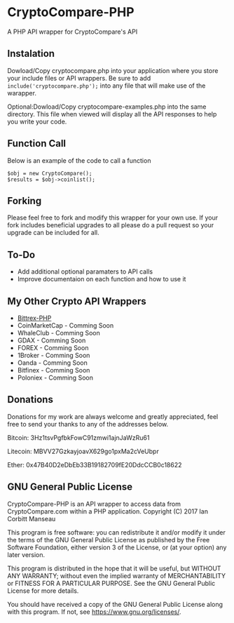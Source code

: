 # CryptoCompare-PHP
A PHP API wrapper for CryptoCompare's API

## Instalation
Dowload/Copy cryptocompare.php into your application where you store your include files or API wrappers. Be sure to add `include('cryptocompare.php');` into any file that will make use of the warapper.

Optional:Dowload/Copy cryptocompare-examples.php into the same directory. This file when viewed will display all the API responses to help you write your code.

## Function Call
Below is an example of the code to call a function
```
$obj = new CryptoCompare();
$results = $obj->coinlist();
```

## Forking
Please feel free to fork and modify this wrapper for your own use. If your fork includes beneficial upgrades to all please do a pull request so your upgrade can be included for all.

## To-Do
* Add additional optional paramaters to API calls
* Improve documentaion on each function and how to use it

## My Other Crypto API Wrappers
* [Bittrex-PHP](https://github.com/imanseau/Bittrex-PHP)
* CoinMarketCap - Comming Soon
* WhaleClub - Comming Soon
* GDAX - Comming Soon
* FOREX - Comming Soon
* 1Broker - Comming Soon
* Oanda - Comming Soon
* Bitfinex - Comming Soon
* Poloniex - Comming Soon

## Donations
Donations for my work are always welcome and greatly appreciated, feel free to send your thanks to any of the addresses below.

Bitcoin:     3Hz1tsvPgfbkFowC91zmwi1ajnJaWzRu61

Litecoin:    MBVV27GzkayjoavX629go1pxMa2cVeUbpr

Ether:       0x47B40D2eDbEb33B19182709fE20DdcCCB0c18622

## GNU General Public License
CryptoCompare-PHP is an API wrapper to access data from CryptoCompare.com within a PHP application.
Copyright (C) 2017  Ian Corbitt Manseau

This program is free software: you can redistribute it and/or modify
it under the terms of the GNU General Public License as published by
the Free Software Foundation, either version 3 of the License, or
(at your option) any later version.

This program is distributed in the hope that it will be useful,
but WITHOUT ANY WARRANTY; without even the implied warranty of
MERCHANTABILITY or FITNESS FOR A PARTICULAR PURPOSE.  See the
GNU General Public License for more details.

You should have received a copy of the GNU General Public License
along with this program.  If not, see <https://www.gnu.org/licenses/>.
